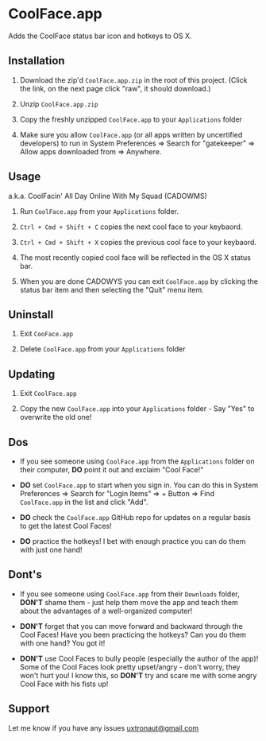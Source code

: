 # CoolFace.app

Adds the CoolFace status bar icon and hotkeys to OS X.


## Installation

1. Download the zip'd `CoolFace.app.zip` in the root of this project. (Click the link, on the next page click "raw", it should download.)

2. Unzip `CoolFace.app.zip`

3. Copy the freshly unzipped `CoolFace.app` to your `Applications` folder

4. Make sure you allow `CoolFace.app` (or all apps written by uncertified developers) to run in System Preferences => Search for "gatekeeper" => Allow apps downloaded from => Anywhere.


## Usage

a.k.a. CoolFacin' All Day Online With My Squad (CADOWMS)

1. Run `CoolFace.app` from your `Applications` folder.

2. `Ctrl + Cmd + Shift + C` copies the next cool face to your keybaord.

3. `Ctrl + Cmd + Shift + X` copies the previous cool face to your keybaord.

4. The most recently copied cool face will be reflected in the OS X status bar.

5. When you are done CADOWYS you can exit `CoolFace.app` by clicking the status bar item and then selecting the "Quit" menu item.


## Uninstall

1. Exit `CooFace.app`

2. Delete `CoolFace.app` from your `Applications` folder


## Updating

1. Exit `CoolFace.app`

2. Copy the new `CoolFace.app` into your `Applications` folder - Say "Yes" to overwrite the old one!


## Dos

* If you see someone using `CoolFace.app` from the `Applications` folder on their computer, **DO** point it out and exclaim "Cool Face!"

* **DO** set `CoolFace.app` to start when you sign in. You can do this in System Preferences => Search for "Login Items" => + Button => Find `CoolFace.app` in the list and click "Add".

* **DO** check the `CoolFace.app` GitHub repo for updates on a regular basis to get the latest Cool Faces!

* **DO** practice the hotkeys! I bet with enough practice you can do them with just one hand!


## Dont's

* If you see someone using `CoolFace.app` from their `Downloads` folder, **DON'T** shame them - just help them move the app and teach them about the advantages of a well-organized computer!

* **DON'T** forget that you can move forward and backward through the Cool Faces! Have you been practicing the hotkeys? Can you do them with one hand? You got it!

* **DON'T** use Cool Faces to bully people (especially the author of the app)! Some of the Cool Faces look pretty upset/angry - don't worry, they won't hurt you! I know this, so **DON'T** try and scare me with some angry Cool Face with his fists up!


## Support

Let me know if you have any issues [uxtronaut@gmail.com](mailto:uxtronaut@gmail.com)
